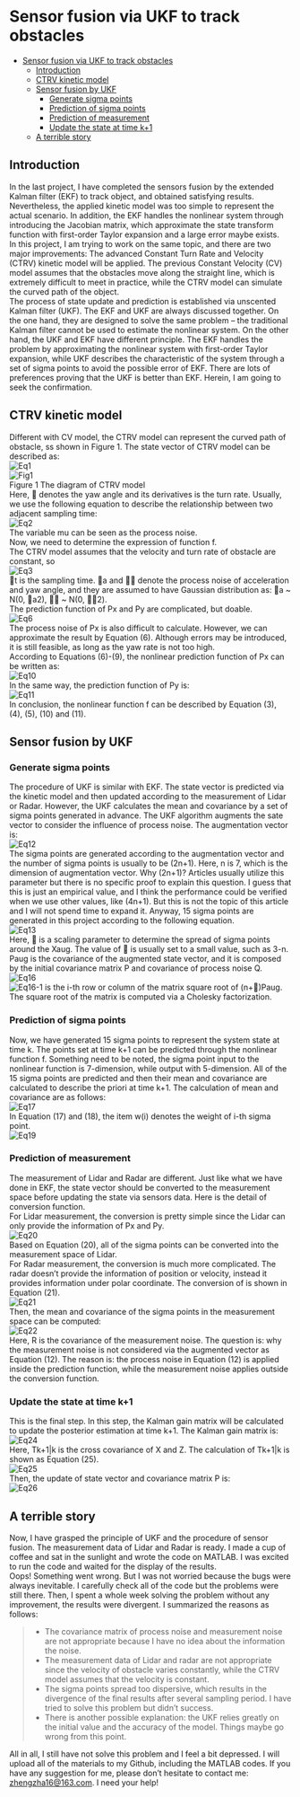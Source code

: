 # Sensor fusion via UKF to track obstacles

- [Sensor fusion via UKF to track obstacles](#sensor-fusion-via-ukf-to-track-obstacles)
  - [Introduction](#introduction)
  - [CTRV kinetic model](#ctrv-kinetic-model)
  - [Sensor fusion by UKF](#sensor-fusion-by-ukf)
    - [Generate sigma points](#generate-sigma-points)
    - [Prediction of sigma points](#prediction-of-sigma-points)
    - [Prediction of measurement](#prediction-of-measurement)
    - [Update the state at time k+1](#update-the-state-at-time-k1)
  - [A terrible story](#a-terrible-story)

## Introduction

In the last project, I have completed the sensors fusion by the extended Kalman filter (EKF) to track object, and obtained satisfying results. Nevertheless, the applied kinetic model was too simple to represent the actual scenario. In addition, the EKF handles the nonlinear system through introducing the Jacobian matrix, which approximate the state transform function with first-order Taylor expansion and a large error maybe exists.  
In this project, I am trying to work on the same topic, and there are two major improvements:
The advanced Constant Turn Rate and Velocity (CTRV) kinetic model will be applied. The previous Constant Velocity (CV) model assumes that the obstacles move along the straight line, which is extremely difficult to meet in practice, while the CTRV model can simulate the curved path of the object.   
The process of state update and prediction is established via unscented Kalman filter (UKF). The EKF and UKF are always discussed together. On the one hand, they are designed to solve the same problem – the traditional Kalman filter cannot be used to estimate the nonlinear system. On the other hand, the UKF and EKF have different principle. The EKF handles the problem by approximating the nonlinear system with first-order Taylor expansion, while UKF describes the characteristic of the system through a set of sigma points to avoid the possible error of EKF. There are lots of preferences proving that the UKF is better than EKF. Herein, I am going to seek the confirmation.   

## CTRV kinetic model

Different with CV model, the CTRV model can represent the curved path of obstacle, ss shown in Figure 1. The state vector of CTRV model can be described as:  
![Eq1](https://github.com/Key1994/Course_of_self-driving_car_Udacity/blob/master/Sensor_fusion_UKF/Graphs/Eq1.png)  
![Fig1](https://github.com/Key1994/Course_of_self-driving_car_Udacity/blob/master/Sensor_fusion_UKF/Graphs/Fig1.png)  
                     Figure 1 The diagram of CTRV model  
Here,  denotes the yaw angle and its derivatives is the turn rate.
Usually, we use the following equation to describe the relationship between two adjacent sampling time:  
![Eq2](https://github.com/Key1994/Course_of_self-driving_car_Udacity/blob/master/Sensor_fusion_UKF/Graphs/Eq2.png)  
The variable mu can be seen as the process noise.  
Now, we need to determine the expression of function f.  
The CTRV model assumes that the velocity and turn rate of obstacle are constant, so  
![Eq3](https://github.com/Key1994/Course_of_self-driving_car_Udacity/blob/master/Sensor_fusion_UKF/Graphs/Eq3.png)  
t is the sampling time. a and  denote the process noise of acceleration and yaw angle, and they are assumed to have Gaussian distribution as: a ~ N(0, a2),  ~ N(0, 2).  
The prediction function of Px and Py are complicated, but doable.  
![Eq6](https://github.com/Key1994/Course_of_self-driving_car_Udacity/blob/master/Sensor_fusion_UKF/Graphs/Eq6.png)  
The process noise of Px is also difficult to calculate. However, we can approximate the result by Equation (6). Although errors may be introduced, it is still feasible, as long as the yaw rate is not too high.  
According to Equations (6)-(9), the nonlinear prediction function of Px can be written as:  
![Eq10](https://github.com/Key1994/Course_of_self-driving_car_Udacity/blob/master/Sensor_fusion_UKF/Graphs/Eq10.png)  
In the same way, the prediction function of Py is:  
![Eq11](https://github.com/Key1994/Course_of_self-driving_car_Udacity/blob/master/Sensor_fusion_UKF/Graphs/Eq11.png)  
In conclusion, the nonlinear function f can be described by Equation (3), (4), (5), (10) and (11).  

## Sensor fusion by UKF

### Generate sigma points
The procedure of UKF is similar with EKF. The state vector is predicted via the kinetic model and then updated according to the measurement of Lidar or Radar. However, the UKF calculates the mean and covariance by a set of sigma points generated in advance. The UKF algorithm augments the sate vector to consider the influence of process noise. The augmentation vector is:  
![Eq12](https://github.com/Key1994/Course_of_self-driving_car_Udacity/blob/master/Sensor_fusion_UKF/Graphs/Eq12.png)  
The sigma points are generated according to the augmentation vector and the number of sigma points is usually to be (2n+1). Here, n is 7, which is the dimension of augmentation vector. Why (2n+1)? Articles usually utilize this parameter but there is no specific proof to explain this question. I guess that this is just an empirical value, and I think the performance could be verified when we use other values, like (4n+1). But this is not the topic of this article and I will not spend time to expand it. Anyway, 15 sigma points are generated in this project according to the following equation.  
![Eq13](https://github.com/Key1994/Course_of_self-driving_car_Udacity/blob/master/Sensor_fusion_UKF/Graphs/Eq13.png)  
Here,  is a scaling parameter to determine the spread of sigma points around the Xaug. The value of  is usually set to a small value, such as 3-n. Paug is the covariance of the augmented state vector, and it is composed by the initial covariance matrix P and covariance of process noise Q.  
![Eq16](https://github.com/Key1994/Course_of_self-driving_car_Udacity/blob/master/Sensor_fusion_UKF/Graphs/Eq16.png)  
![Eq16-1](https://github.com/Key1994/Course_of_self-driving_car_Udacity/blob/master/Sensor_fusion_UKF/Graphs/Eq16-1.png)
is the i-th row or column of the matrix square root of (n+)Paug. The square root of the matrix is computed via a Cholesky factorization.  

### Prediction of sigma points
Now, we have generated 15 sigma points to represent the system state at time k. The points set at time k+1 can be predicted through the nonlinear function f. Something need to be noted, the sigma point input to the nonlinear function is 7-dimension, while output with 5-dimension. All of the 15 sigma points are predicted and then their mean and covariance are calculated to describe the priori at time k+1. The calculation of mean and covariance are as follows:  
![Eq17](https://github.com/Key1994/Course_of_self-driving_car_Udacity/blob/master/Sensor_fusion_UKF/Graphs/Eq17.png)  
In Equation (17) and (18), the item w(i) denotes the weight of i-th sigma point.  
![Eq19](https://github.com/Key1994/Course_of_self-driving_car_Udacity/blob/master/Sensor_fusion_UKF/Graphs/Eq19.png)  
### Prediction of measurement
The measurement of Lidar and Radar are different. Just like what we have done in EKF, the state vector should be converted to the measurement space before updating the state via sensors data. Here is the detail of conversion function.  
For Lidar measurement, the conversion is pretty simple since the Lidar can only provide the information of Px and Py.  
![Eq20](https://github.com/Key1994/Course_of_self-driving_car_Udacity/blob/master/Sensor_fusion_UKF/Graphs/Eq20.png)  
Based on Equation (20), all of the sigma points can be converted into the measurement space of Lidar.  
For Radar measurement, the conversion is much more complicated. The radar doesn’t provide the information of position or velocity, instead it provides information under polar coordinate. The conversion of is shown in Equation (21).  
![Eq21](https://github.com/Key1994/Course_of_self-driving_car_Udacity/blob/master/Sensor_fusion_UKF/Graphs/Eq21.png)  
Then, the mean and covariance of the sigma points in the measurement space can be computed:  
![Eq22](https://github.com/Key1994/Course_of_self-driving_car_Udacity/blob/master/Sensor_fusion_UKF/Graphs/Eq22.png)  
Here, R is the covariance of the measurement noise. The question is: why the measurement noise is not considered via the augmented vector as Equation (12). The reason is: the process noise in Equation (12) is applied inside the prediction function, while the measurement noise applies outside the conversion function.  

### Update the state at time k+1
This is the final step. In this step, the Kalman gain matrix will be calculated to update the posterior estimation at time k+1. The Kalman gain matrix is:  
![Eq24](https://github.com/Key1994/Course_of_self-driving_car_Udacity/blob/master/Sensor_fusion_UKF/Graphs/Eq24.png)  
Here, Tk+1|k is the cross covariance of X and Z. The calculation of Tk+1|k is shown as Equation (25).  
![Eq25](https://github.com/Key1994/Course_of_self-driving_car_Udacity/blob/master/Sensor_fusion_UKF/Graphs/Eq25.png)  
Then, the update of state vector and covariance matrix P is:  
![Eq26](https://github.com/Key1994/Course_of_self-driving_car_Udacity/blob/master/Sensor_fusion_UKF/Graphs/Eq26.png)  
## A terrible story
Now, I have grasped the principle of UKF and the procedure of sensor fusion. The measurement data of Lidar and Radar is ready. I made a cup of coffee and sat in the sunlight and wrote the code on MATLAB. I was excited to run the code and waited for the display of the results.  
Oops! Something went wrong. But I was not worried because the bugs were always inevitable. I carefully check all of the code but the problems were still there. Then, I spent a whole week solving the problem without any improvement, the results were divergent. I summarized the reasons as follows:  
> * The covariance matrix of process noise and measurement noise are not appropriate because I have no idea about the information the noise.  
> * The measurement data of Lidar and radar are not appropriate since the velocity of obstacle varies constantly, while the CTRV model assumes that the velocity is constant.  
> * The sigma points spread too dispersive, which results in the divergence of the final results after several sampling period. I have tried to solve this problem but didn’t success.   
> * There is another possible explanation: the UKF relies greatly on the initial value and the accuracy of the model. Things maybe go wrong from this point.  

All in all, I still have not solve this problem and I feel a bit depressed. I will upload all of the materials to my Github, including the MATLAB codes. If you have any suggestion for me, please don’t hesitate to contact me: zhengzha16@163.com. I need your help!  

  
